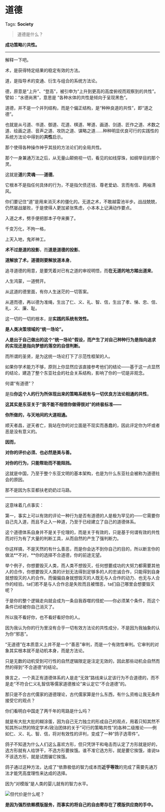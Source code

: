 # 道德

Tags: **Society**

> 道德是什么？



**成功策略**的**共性。**



---

解释一下吧。

术，是获得特定结果的稳定有效的方法。

道，是指导术的变通、衍生与组合的系统方法论。

德，原意是“上升”、“登高”，被引申为“上升到更高的高度俯视而观察到的共性”。譬如：“水德尚黑”，意思是 “各种水体的共性是倾向于呈现黑色”。

道德，并不是一个并列结构，而是个偏正结构，是“种种良道的共性”，即“道之德”。

也就是从弓道、书道、御道、花道、棋道、琴道、画道、剑道、匠作之道、术数之道、绘画之道、音声之道、攻防之道、谋略之道……种种明显优良可行的实践性的系统方法论中得到的**共性**启示。

那个使得各种操作神乎其技的方法论们的全局共性。

那个一身兼通万法之后，从无量山颠俯视一切，看见的如线穿珠，如纲举目的那个灵。

这就是**道**的**灵魂**——**道德**。

它根本不是指任何具体的行为，不是指欠债还钱、尊老爱幼、言而有信、两袖清风。

你们要记住“道”是用来消灭术的僵化的。无道之术，不敢越雷池半步。战战兢兢，仍然屡战屡败，于是使得人更加紧张焦虑，小本本上记满动作要点。

入道之术，劈手便把那本子夺来撕了。

千变万化，不拘一格，

上天入地，鬼斧神工。

**术不过是道的投影**，而**道是道德的投影**。

**道解放了术，道德则要解放道本身**。

追寻道德的用意，是要凭着对已有之道的审视明悟，而**在无道的地方踏出道来**。

人生鸿蒙，一道劈开。

从这道的德里面，有你人生迷茫的一切答案。

从道而德，再以德为准绳，生出了仁、义、礼、智、信，生出了孝、悌、忠、信、礼、义、廉、耻。

这一切的一切的根本，是**实践的系统有效性。**

**是人类决策领域的“统一场论”。**

**人是出于自己做出的这个“统一场论”假设，而产生了对自己种种行为是指向追求的实现还是指向梦想的落空的自信判断。**

而所谓的圣贤，是为这统一场论打下了示范性框架的人。

如果你学术能力不够，原则上你显然应该直接参考他们的结论——基于这一点显然的结论，建造了整个东亚社会的社会关系结构，影响了你的一切是非观念。

何谓“有道德”？

是指**你这个人的行为所体现出来的策略系统有与一切优良方法论相通的共性**。

**这其实是东亚关于“我不能不相信你做得很对”的终极标准——**

**你所做的，与天地间的大道相通。**

顺天者昌，逆天者亡，我站在你的对立面是不现实而愚蠢的，因此评定你为坏或者恶是没有意义的。

**因而，**

**对你的评价必须、也必然是美与善。**

**对你的行为，只能帮助而不能阻挡。**

这就是中国，乃至于整个东亚文明的基本架构，也是为什么东亚社会被称为道德社会的原因。

那不是因为东亚都扶老奶奶过马路。



---

这意味着几点事实：

第一，事实上可以有效的评论一种行为是否有道德的人是极为罕见的——它需要你自己先入道，而且不止入一种道，乃至于已经建立了自己的道德体系。

这个道德体系自身并不是关于伦理的，而是关于有效的，只是基于何谓有效的共性而对行为有了大量的判断工具，从而自然的产生了强判断力。

你这样搞，不是天然的有什么善恶，而是你会达不到你自己的目的，所以断言你的做法**不对，**你的选择不合道德，你的前途无望。

举个例子，你想要毁灭人类，而人类不想毁灭，任何想要成功的大努力都需要其他人的合作，你想要毁灭人类的计划无法得到足够多的人的忠诚合作，只能得到自身就想毁灭的人的合作。而偏偏自身就想毁灭的人既无与人合作的动力、也无与人合作的经验。ta们若不是与人合作总是失败而且被憎恶，ta们自己哪里会想要毁灭呢？

于是你的整个逻辑走向就会成为一条自我吞噬的怪蛇——你必须某个条件，而这个条件已经被你自己消灭了。

所以我不看好你，也不看好看好你的人。

因为我认为你的行为里没有合乎一切有效方法论的共性成分，不是因为我抽象的认为你“邪恶”。

“无道德”在本质意义上并不是一个“善恶”审判，而是一个有效性审判。它审判的对象其实根本就不是动机本身，而是方法论。

只是无数的动机受到可行性的自然逻辑限定是注定无效的，因此那些动机会自然而然的得到“不合道德”的结论。

换言之，一个真正有道德体系的人是走“无效”路线来认定该行为不合道德的，而不是走“不符合仁义礼智信等儒家道德推论”来认定它“不合道德”的。

那只是不合古代儒家的道德理论，古代儒家算是什么东西，有什么资格让我无条件接受它的观点？

你们看明白中国走了两千年的弯路是什么吗？

就是有大批大批的糊涂蛋，因为自己无力独立的形成自己的观点，用着只知其然不知其所以然的特定学术/政治团体的关于“可行的策略共性”的各种二级推论——例如仁、义、礼、智、信，将对有效性的评判，变成了一种“鸽子选零件”。

鸽子不知道为什么人们这么喜欢方形，但只凭饼干和电击而认定了方形就是好的，选方形就有人给饼干，不选方形要挨饿。谁不准它选方形，就是要它挨饿，谁说ta不该选方形，就是试图骗它挨饿。

鸽子通过这种方法，达成了“依靠极低的智力成本而**近乎等效**的完成了需要先通万法才能凭高度理性来达成的选择。

因为“对模版”是人类的婴儿就有的智力水平。

![](https://picx.zhimg.com/50/v2-f98f8bb670b5c121f8a69a270dc2f968_720w.jpg?source=2c26e567)但代价是什么呢？

**是因为强烈依赖模版服务，而事实的将自己的自由寄存在了模版供应商的手中。**



